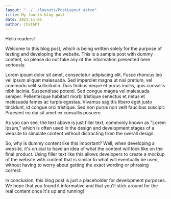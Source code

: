 ```yaml
---
layout: "../../layouts/PostLayout.astro"
title: My fourth blog post
date: 2021-11-01
author: ChatGPT
---
```


Hello readers!

Welcome to this blog post, which is being written solely for the purpose of testing and developing the website. This is a sample post with dummy content, so please do not take any of the information presented here seriously.

Lorem ipsum dolor sit amet, consectetur adipiscing elit. Fusce rhoncus leo vel ipsum aliquet malesuada. Sed imperdiet magna ut nisi pretium, vel commodo velit sollicitudin. Duis finibus neque et purus mollis, quis convallis nibh lacinia. Suspendisse potenti. Sed congue magna vel malesuada semper. Pellentesque habitant morbi tristique senectus et netus et malesuada fames ac turpis egestas. Vivamus sagittis libero eget justo tincidunt, id congue orci tristique. Sed non purus non velit faucibus suscipit. Praesent eu dui sit amet ex convallis posuere.

As you can see, the text above is just filler text, commonly known as "Lorem Ipsum," which is often used in the design and development stages of a website to simulate content without distracting from the overall design.

So, why is dummy content like this important? Well, when developing a website, it's crucial to have an idea of what the content will look like on the final product. Using filler text like this allows developers to create a mockup of the website with content that is similar to what will eventually be used, without having to worry about getting the exact wording or phrasing correct.

In conclusion, this blog post is just a placeholder for development purposes. We hope that you found it informative and that you'll stick around for the real content once it's up and running!